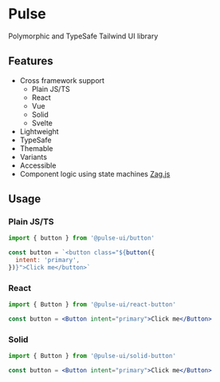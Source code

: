 # Pulse

Polymorphic and TypeSafe Tailwind UI library

## Features

- Cross framework support
  - Plain JS/TS
  - React
  - Vue
  - Solid
  - Svelte
- Lightweight
- TypeSafe
- Themable
- Variants
- Accessible
- Component logic using state machines [Zag.js](https://zagjs.com/)

## Usage

### Plain JS/TS

```js
import { button } from '@pulse-ui/button'

const button = `<button class="${button({
  intent: 'primary',
})}">Click me</button>`
```

### React

```jsx
import { Button } from '@pulse-ui/react-button'

const button = <Button intent="primary">Click me</Button>
```

### Solid

```jsx
import { Button } from '@pulse-ui/solid-button'

const button = <Button intent="primary">Click me</Button>
```
